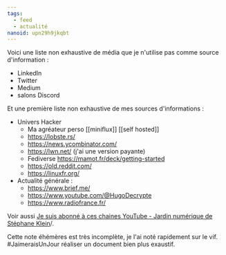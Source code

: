 ```yaml
---
tags:
  - feed
  - actualité
nanoid: upn29h9jkqbt
---
```

Voici une liste non exhaustive de média que je n'utilise pas comme source d'information :

- LinkedIn
- Twitter
- Medium
- salons Discord

Et une première liste non exhaustive de mes sources d'informations :

- Univers Hacker
    - Ma agréateur perso [[miniflux]] [[self hosted]]
    - https://lobste.rs/
    - https://news.ycombinator.com/
    - https://lwn.net/ (j'ai une version payante)
    - Fediverse https://mamot.fr/deck/getting-started
    - https://old.reddit.com/
    - https://linuxfr.org/
- Actualité générale :
    - https://www.brief.me/
    - https://www.youtube.com/@HugoDecrypte
    - https://www.radiofrance.fr/

Voir aussi [Je suis abonné à ces chaines YouTube - Jardin numérique de Stéphane Klein](https://sklein.xyz/fr/garden/030-contenu-audio-et-video)/.

Cette note éhémères est très incomplète, je l'ai noté rapidement sur le vif.  
#JaimeraisUnJour réaliser un document bien plus exaustif.
